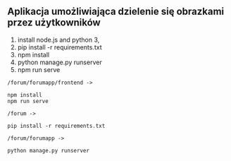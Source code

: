 ## Aplikacja umożliwiająca dzielenie się obrazkami przez użytkowników


1. install node.js and python 3,
2. pip install -r requirements.txt
3. npm install
4. python manage.py runserver
5. npm run serve


```
/forum/forumapp/frontend ->

npm install
npm run serve
```

```
/forum ->

pip install -r requirements.txt
```

```
/forum/forumapp ->

python manage.py runserver
```
